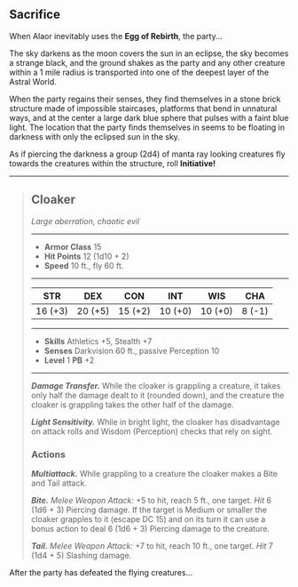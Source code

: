 ## Sacrifice
When Alaor inevitably uses the **Egg of Rebirth**, the party...


The sky darkens as the moon covers the sun in an eclipse, the sky becomes a strange black, and the ground shakes as the party and any other creature within a 1 mile radius is transported into one of the deepest layer of the Astral World.

When the party regains their senses, they find themselves in a stone brick structure made of impossible staircases, platforms that bend in unnatural ways, and at the center a large dark blue sphere that pulses with a faint blue light. The location that the party finds themselves in seems to be floating in darkness with only the eclipsed sun in the sky.

As if piercing the darkness a group (2d4) of manta ray looking creatures fly towards the creatures within the structure, roll **Initiative!**


___
> ## Cloaker
>*Large aberration, chaotic evil*
> ___
> - **Armor Class** 15
> - **Hit Points** 12 (1d10 + 2)
> - **Speed** 10 ft., fly 60 ft.
>___
>|   STR   |   DEX   |   CON   |   INT   |   WIS   |   CHA   |
>|:-------:|:-------:|:-------:|:-------:|:-------:|:-------:|
>| 16 (+3) | 20 (+5) | 15 (+2) | 10 (+0) | 10 (+0) |  8 (-1) |
>___
> - **Skills** Athletics +5, Stealth +7
> - **Senses** Darkvision 60 ft., passive Perception 10
> - **Level** 1 **PB** +2
> ___
> ***Damage Transfer.***
> While the cloaker is grappling a creature, it takes only half the damage dealt to it (rounded down), and the creature the cloaker is grappling takes the other half of the damage.
>
> ***Light Sensitivity.***
> While in bright light, the cloaker has disadvantage on attack rolls and Wisdom (Perception) checks that rely on sight.
>
>
> ### Actions
> ***Multiattack.*** While grappling to a creature the cloaker makes a Bite and Tail attack.
>
> ***Bite.*** *Melee Weapon Attack:* +5 to hit, reach 5 ft., one target. *Hit* 6 (1d6 + 3) Piercing damage. If the target is Medium or smaller the cloaker grapples to it (escape DC 15) and on its turn it can use a bonus action to deal 6 (1d6 + 3) Piercing damage to the creature.
>
> ***Tail.*** *Melee Weapon Attack:* +7 to hit, reach 10 ft., one target. *Hit* 7 (1d4 + 5) Slashing damage.


After the party has defeated the flying creatures...





